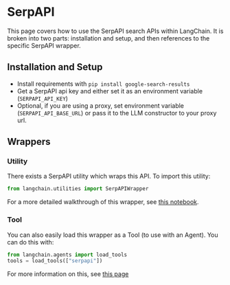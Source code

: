 # SerpAPI

This page covers how to use the SerpAPI search APIs within LangChain.
It is broken into two parts: installation and setup, and then references to the specific SerpAPI wrapper.

## Installation and Setup
- Install requirements with `pip install google-search-results`
- Get a SerpAPI api key and either set it as an environment variable (`SERPAPI_API_KEY`)
- Optional, if you are using a proxy, set environment variable (`SERPAPI_API_BASE_URL`) or pass it to the LLM constructor to your proxy url.

## Wrappers

### Utility

There exists a SerpAPI utility which wraps this API. To import this utility:

```python
from langchain.utilities import SerpAPIWrapper
```

For a more detailed walkthrough of this wrapper, see [this notebook](../modules/agents/tools/examples/serpapi.ipynb).

### Tool

You can also easily load this wrapper as a Tool (to use with an Agent).
You can do this with:
```python
from langchain.agents import load_tools
tools = load_tools(["serpapi"])
```

For more information on this, see [this page](../modules/agents/tools/getting_started.md)

